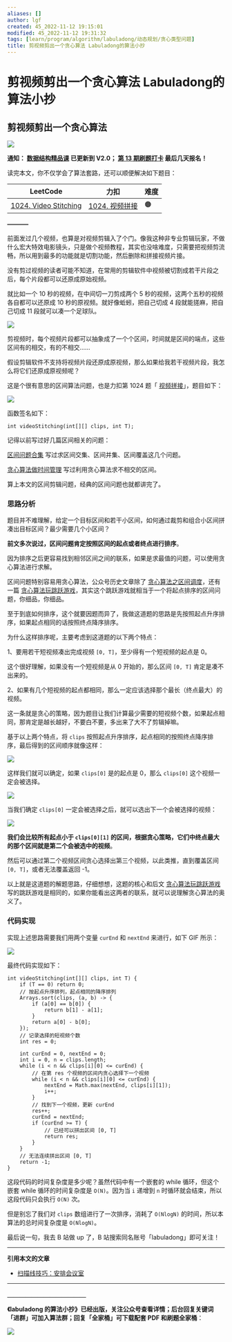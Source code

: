 ```yaml
---
aliases: []
author: lgf
created: 45_2022-11-12 19:15:01
modified: 45_2022-11-12 19:31:32
tags: [learn/program/algorithm/labuladong/动态规划/贪心类型问题]
title: 剪视频剪出一个贪心算法 Labuladong的算法小抄
---
```

# 剪视频剪出一个贪心算法 Labuladong的算法小抄
## 剪视频剪出一个贪心算法

[![](https://labuladong.gitee.io/algo/images/souyisou1.png)](https://labuladong.gitee.io/algo/images/souyisou1.png)

**通知： [数据结构精品课](https://aep.h5.xeknow.com/s/1XJHEO) 已更新到 V2.0； [第 13 期刷题打卡](https://mp.weixin.qq.com/s/eUG2OOzY3k_ZTz-CFvtv5Q) 最后几天报名！**

读完本文，你不仅学会了算法套路，还可以顺便解决如下题目：

| LeetCode | 力扣 | 难度 |
| --- | --- | --- |
| [1024\. Video Stitching](https://leetcode.com/problems/video-stitching/) | [1024\. 视频拼接](https://leetcode.cn/problems/video-stitching/) | 🟠 |

**———–**

前面发过几个视频，也算是对视频剪辑入了个门。像我这种非专业剪辑玩家，不做什么宏大特效电影镜头，只是做个视频教程，其实也没啥难度，只需要把视频剪流畅，所以用到最多的功能就是切割功能，然后删除和拼接视频片接。

没有剪过视频的读者可能不知道，在常用的剪辑软件中视频被切割成若干片段之后，每个片段都可以还原成原始视频。

就比如一个 10 秒的视频，在中间切一刀剪成两个 5 秒的视频，这两个五秒的视频各自都可以还原成 10 秒的原视频。就好像蚯蚓，把自己切成 4 段就能搓麻，把自己切成 11 段就可以凑一个足球队。

[![](https://labuladong.gitee.io/algo/images/%e5%89%aa%e8%a7%86%e9%a2%91/1.jpg)](https://labuladong.gitee.io/algo/images/%e5%89%aa%e8%a7%86%e9%a2%91/1.jpg)

剪视频时，每个视频片段都可以抽象成了一个个区间，时间就是区间的端点，这些区间有的相交，有的不相交……

假设剪辑软件不支持将视频片段还原成原视频，那么如果给我若干视频片段，我怎么将它们还原成原视频呢？

这是个很有意思的区间算法问题，也是力扣第 1024 题「 [视频拼接](https://leetcode.cn/problems/video-stitching/)」，题目如下：

[![](https://labuladong.gitee.io/algo/images/%e5%89%aa%e8%a7%86%e9%a2%91/title.jpg)](https://labuladong.gitee.io/algo/images/%e5%89%aa%e8%a7%86%e9%a2%91/title.jpg)

函数签名如下：

```
int videoStitching(int[][] clips, int T);
```

记得以前写过好几篇区间相关的问题：

[区间问题合集](https://labuladong.gitee.io/algo/4/33/123/) 写过求区间交集、区间并集、区间覆盖这几个问题。

[贪心算法做时间管理](https://labuladong.gitee.io/algo/3/29/99/) 写过利用贪心算法求不相交的区间。

算上本文的区间剪辑问题，经典的区间问题也就都讲完了。

### 思路分析

题目并不难理解，给定一个目标区间和若干小区间，如何通过裁剪和组合小区间拼凑出目标区间？最少需要几个小区间？

**前文多次说过，区间问题肯定按照区间的起点或者终点进行排序**。

因为排序之后更容易找到相邻区间之间的联系，如果是求最值的问题，可以使用贪心算法进行求解。

区间问题特别容易用贪心算法，公众号历史文章除了 [贪心算法之区间调度](https://labuladong.gitee.io/algo/3/29/99/)，还有一篇 [贪心算法玩跳跃游戏](https://labuladong.gitee.io/algo/3/29/102/)，其实这个跳跃游戏就相当于一个将起点排序的区间问题，你细品，你细品。

至于到底如何排序，这个就要因题而异了，我做这道题的思路是先按照起点升序排序，如果起点相同的话按照终点降序排序。

为什么这样排序呢，主要考虑到这道题的以下两个特点：

1、要用若干短视频凑出完成视频 `[0, T]`，至少得有一个短视频的起点是 0。

这个很好理解，如果没有一个短视频是从 0 开始的，那么区间 `[0, T]` 肯定是凑不出来的。

2、如果有几个短视频的起点都相同，那么一定应该选择那个最长（终点最大）的视频。

这一条就是贪心的策略，因为题目让我们计算最少需要的短视频个数，如果起点相同，那肯定是越长越好，不要白不要，多出来了大不了剪辑掉嘛。

基于以上两个特点，将 `clips` 按照起点升序排序，起点相同的按照终点降序排序，最后得到的区间顺序就像这样：

[![](https://labuladong.gitee.io/algo/images/%e5%89%aa%e8%a7%86%e9%a2%91/2.jpeg)](https://labuladong.gitee.io/algo/images/%e5%89%aa%e8%a7%86%e9%a2%91/2.jpeg)

这样我们就可以确定，如果 `clips[0]` 是的起点是 0，那么 `clips[0]` 这个视频一定会被选择。

[![](https://labuladong.gitee.io/algo/images/%e5%89%aa%e8%a7%86%e9%a2%91/3.jpeg)](https://labuladong.gitee.io/algo/images/%e5%89%aa%e8%a7%86%e9%a2%91/3.jpeg)

当我们确定 `clips[0]` 一定会被选择之后，就可以选出下一个会被选择的视频：

[![](https://labuladong.gitee.io/algo/images/%e5%89%aa%e8%a7%86%e9%a2%91/4.jpeg)](https://labuladong.gitee.io/algo/images/%e5%89%aa%e8%a7%86%e9%a2%91/4.jpeg)

**我们会比较所有起点小于 `clips[0][1]` 的区间，根据贪心策略，它们中终点最大的那个区间就是第二个会被选中的视频**。

然后可以通过第二个视频区间贪心选择出第三个视频，以此类推，直到覆盖区间 `[0, T]`，或者无法覆盖返回 -1。

以上就是这道题的解题思路，仔细想想，这题的核心和后文 [贪心算法玩跳跃游戏](https://labuladong.gitee.io/algo/3/29/102/) 写的跳跃游戏是相同的，如果你能看出这两者的联系，就可以说理解贪心算法的奥义了。

### 代码实现

实现上述思路需要我们用两个变量 `curEnd` 和 `nextEnd` 来进行，如下 GIF 所示：

[![](https://labuladong.gitee.io/algo/images/%e5%89%aa%e8%a7%86%e9%a2%91/5.gif)](https://labuladong.gitee.io/algo/images/%e5%89%aa%e8%a7%86%e9%a2%91/5.gif)

最终代码实现如下：

```
int videoStitching(int[][] clips, int T) {
    if (T == 0) return 0;
    // 按起点升序排列，起点相同的降序排列
    Arrays.sort(clips, (a, b) -> {
        if (a[0] == b[0]) {
            return b[1] - a[1];
        }
        return a[0] - b[0];
    });
    // 记录选择的短视频个数
    int res = 0;

    int curEnd = 0, nextEnd = 0;
    int i = 0, n = clips.length;
    while (i < n && clips[i][0] <= curEnd) {
        // 在第 res 个视频的区间内贪心选择下一个视频
        while (i < n && clips[i][0] <= curEnd) {
            nextEnd = Math.max(nextEnd, clips[i][1]);
            i++;
        }
        // 找到下一个视频，更新 curEnd
        res++;
        curEnd = nextEnd;
        if (curEnd >= T) {
            // 已经可以拼出区间 [0, T]
            return res;
        }
    }
    // 无法连续拼出区间 [0, T]
    return -1;
}
```

这段代码的时间复杂度是多少呢？虽然代码中有一个嵌套的 while 循环，但这个嵌套 while 循环的时间复杂度是 `O(N)`。因为当 `i` 递增到 `n` 时循环就会结束，所以这段代码只会执行 `O(N)` 次。

但是别忘了我们对 `clips` 数组进行了一次排序，消耗了 `O(NlogN)` 的时间，所以本算法的总时间复杂度是 `O(NlogN)`。

最后说一句，我去 B 站做 up 了，B 站搜索同名账号「labuladong」即可关注！

___

**引用本文的文章**

-   [扫描线技巧：安排会议室](https://labuladong.gitee.io/algo/3/29/100/)

___

**＿＿＿＿＿＿＿＿＿＿＿＿＿**

**《labuladong 的算法小抄》已经出版，关注公众号查看详情；后台回复关键词「**进群**」可加入算法群；回复「**全家桶**」可下载配套 PDF 和刷题全家桶**：

[![](https://labuladong.gitee.io/algo/images/souyisou2.png)](https://labuladong.gitee.io/algo/images/souyisou2.png)